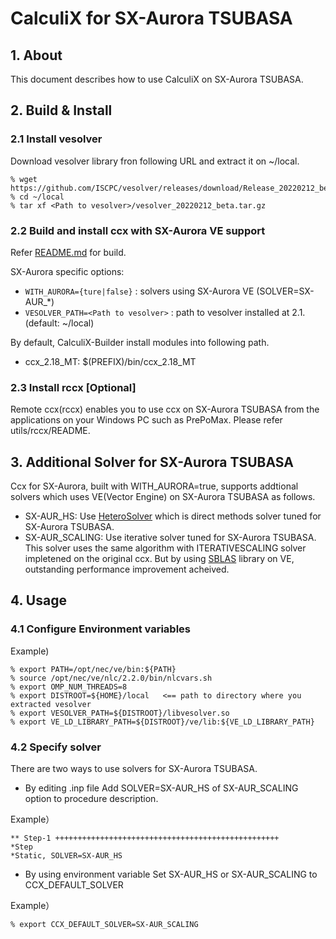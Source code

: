 # CalculiX for SX-Aurora TSUBASA
## 1. About
This document describes how to use CalculiX on SX-Aurora TSUBASA.

## 2. Build & Install
### 2.1 Install vesolver
Download vesolver library fron following URL and extract it on ~/local.
```
% wget https://github.com/ISCPC/vesolver/releases/download/Release_20220212_beta/vesolver_20220212_beta.tar.gz
% cd ~/local
% tar xf <Path to vesolver>/vesolver_20220212_beta.tar.gz
```

### 2.2 Build and install ccx with SX-Aurora VE support
Refer [README.md](https://github.com/ISCPC/CalculiX-Builder/blob/develop/README.md) for build.

SX-Aurora specific options:
- `WITH_AURORA={ture|false}`     : solvers using SX-Aurora VE (SOLVER=SX-AUR_*)
- `VESOLVER_PATH=<Path to vesolver>` : path to vesolver installed at 2.1. (default: ~/local)

By default, CalculiX-Builder install modules into following path.
- ccx_2.18_MT: $(PREFIX)/bin/ccx_2.18_MT

### 2.3 Install rccx \[Optional\]
Remote ccx(rccx) enables you to use ccx on SX-Aurora TSUBASA from the applications
on your Windows PC such as PrePoMax. Please refer utils/rccx/README.


## 3. Additional Solver for SX-Aurora TSUBASA
Ccx for SX-Aurora, built with WITH_AURORA=true, supports addtional solvers
which uses VE(Vector Engine) on SX-Aurora TSUBASA as follows. 

- SX-AUR_HS: Use [HeteroSolver](https://www.hpc.nec/documents/sdk/SDK_NLC/UsersGuide/heterosolver/c/ja/index.html) which is direct methods solver tuned for SX-Aurora TSUBASA.
- SX-AUR_SCALING: Use iterative solver tuned for SX-Aurora TSUBASA. This solver uses the same algorithm with ITERATIVESCALING solver impletened on the original ccx. But by using [SBLAS](https://www.hpc.nec/documents/sdk/SDK_NLC/UsersGuide/sblas/c/ja/index.html) library on VE, outstanding performance improvement acheived.


## 4. Usage
### 4.1 Configure Environment variables
Example)
```
% export PATH=/opt/nec/ve/bin:${PATH}
% source /opt/nec/ve/nlc/2.2.0/bin/nlcvars.sh
% export OMP_NUM_THREADS=8
% export DISTROOT=${HOME}/local   <== path to directory where you extracted vesolver
% export VESOLVER_PATH=${DISTROOT}/libvesolver.so
% export VE_LD_LIBRARY_PATH=${DISTROOT}/ve/lib:${VE_LD_LIBRARY_PATH}
```

### 4.2 Specify solver

There are two ways to use solvers for SX-Aurora TSUBASA.
 
- By editing .inp file
Add SOLVER=SX-AUR_HS of SX-AUR_SCALING option to procedure description.

Example） 
```
** Step-1 ++++++++++++++++++++++++++++++++++++++++++++++++++
*Step
*Static, SOLVER=SX-AUR_HS
```

- By using environment variable
Set SX-AUR_HS or SX-AUR_SCALING to CCX_DEFAULT_SOLVER

Example） 
```
% export CCX_DEFAULT_SOLVER=SX-AUR_SCALING
```
